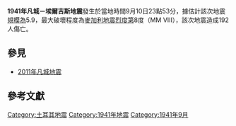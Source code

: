 **1941年凡城－埃爾吉斯地震**發生於當地時間9月10日23點53分，據估計該次地震[規模為](https://zh.wikipedia.org/wiki/表面波規模 "wikilink")5.9，最大破壞程度為[麥加利地震烈度第](https://zh.wikipedia.org/wiki/麥加利地震烈度 "wikilink")8度（MM
VIII），該次地震造成192人傷亡。

## 參見

  - [2011年凡城地震](../Page/2011年凡城地震.md "wikilink")

## 參考文獻

[Category:土耳其地震](https://zh.wikipedia.org/wiki/Category:土耳其地震 "wikilink")
[Category:1941年地震](https://zh.wikipedia.org/wiki/Category:1941年地震 "wikilink")
[Category:1941年9月](https://zh.wikipedia.org/wiki/Category:1941年9月 "wikilink")